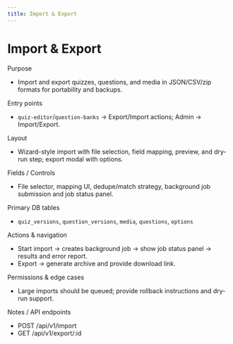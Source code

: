 ```yaml
---
title: Import & Export
---
```


# Import & Export

Purpose
- Import and export quizzes, questions, and media in JSON/CSV/zip formats for portability and backups.

Entry points
- `quiz-editor`/`question-banks` -> Export/Import actions; Admin -> Import/Export.

Layout
- Wizard-style import with file selection, field mapping, preview, and dry-run step; export modal with options.

Fields / Controls
- File selector, mapping UI, dedupe/match strategy, background job submission and job status panel.

Primary DB tables
- `quiz_versions`, `question_versions`, `media`, `questions`, `options`

Actions & navigation
- Start import -> creates background job -> show job status panel -> results and error report.
- Export -> generate archive and provide download link.

Permissions & edge cases
- Large imports should be queued; provide rollback instructions and dry-run support.

Notes / API endpoints
- POST /api/v1/import
- GET /api/v1/export/:id
